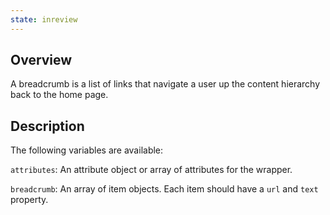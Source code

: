 ```yaml
---
state: inreview
---
```


## Overview

A breadcrumb is a list of links that navigate a user up the content hierarchy back to the home page.

## Description

The following variables are available:

`attributes`: An attribute object or array of attributes for the wrapper.

`breadcrumb`: An array of item objects. Each item should have a `url` and `text` property.
